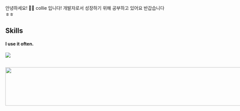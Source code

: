 
안녕하세요! 🙋‍♂️ collie 입니다!
개발자로서 성장하기 위해 공부하고 있어요 반갑습니다 ㅎㅎ

## Skills
#### I use it often.
<div style="display:flex;gap:30px;flex-wrap:wrap;">
  <img src="https://img.shields.io/badge/js-F7DF1E?style=for-the-badge&logo=javascript&logoColor=black">

  <a href="https://github.com/devxb/gitanimals">
  <img src="https://render.gitanimals.org/lines/collie-jun?pet-id=3" width="1000" height="120"/>
</a>
  



